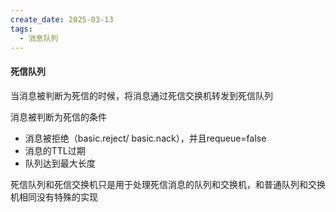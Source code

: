 ```yaml
---
create_date: 2025-03-13
tags:
  - 消息队列
---
```


#### 死信队列

当消息被判断为死信的时候，将消息通过死信交换机转发到死信队列

消息被判断为死信的条件

- 消息被拒绝（basic.reject/ basic.nack），并且requeue=false
- 消息的TTL过期
- 队列达到最大长度

死信队列和死信交换机只是用于处理死信消息的队列和交换机，和普通队列和交换机相同没有特殊的实现
